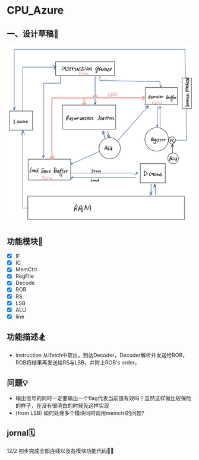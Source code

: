 # CPU_Azure

## 一、设计草稿📝
![assign](https://github.com/Jianglai-0023/CPU_Azure/blob/main/README.assets/IMG_1669.jpg)
## 功能模块🧩
-[x] IF
-[x] IC
-[x] MemCtrl
-[x] RegFile
-[x] Decode
-[x] ROB
-[x] RS
-[x] LSB
-[x] ALU
-[x] line
## 功能描述🏂
* instruction 从Ifetch中取出，到达Decoder，Decoder解析并发送给ROB，ROB将结果再发送给RS与LSB，并附上ROB's order。
## 问题💡
* 输出信号的同时一定要输出一个flag代表当前值有效吗？虽然这样做比较保险的样子，在没有很明白的时候先这样实现
* (from LSB) 如何处理多个模块同时调用memctrl的问题?

## jornal🗓
12/2 初步完成全部连线以及各模块功能代码💁🏻